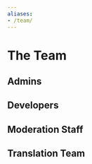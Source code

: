 ```yaml
---
aliases:
- /team/
---
```


# The Team

## Admins
<Person
  avatar="https://cdn.discordapp.com/avatars/135923847147945985/a_070ba35184aeb8e92b12065333210d5d.png?size=128"
  imageClass="rounded"
  name="Coolguy3289"
  subtitle="SysAdmin">
  <a title="Website" href="https://thegamingcorner.net">
    <icon-site/>
  </a>
  <a title="GitHub" href="https://github.com/Coolguy3289">
    <icon-github/>
  </a>
  <a title="Twitter" href="https://twitter.com/DJCoolguy3289">
    <icon-twitter/>
  </a>
</Person>
<Person
  avatar="https://avatars1.githubusercontent.com/u/16436920?s=80&v=4"
  imageClass="rounded"
  name="Yooks"
  subtitle="Policy Manager"/>

## Developers
<Person
  avatar="https://avatars2.githubusercontent.com/u/37413895?s=80&v=4"
  imageClass="rounded"
  name="Yamboy"
  subtitle="Backend Developer"/>
<Person
  avatar="https://snazzah.com/i/snazzah4r.png"
  imageClass="rounded"
  name="Snazzah"
  subtitle="Frontend Developer">
  <a title="Website" href="https://snazzah.com/">
    <icon-site/>
  </a>
  <a title="GitHub" href="https://github.com/Snazzah">
    <icon-github/>
  </a>
  <a title="Twitter" href="https://twitter.com/Snazzah">
    <icon-twitter/>
  </a>
</Person>

## Moderation Staff
<Person 
  avatar="https://cdn.discordapp.com/avatars/129693097431924736/a_e5f8c34d381612f3c7db389ffb283067.png?size=128"
  imageClass="rounded"
  name="Mystic"
  subtitle="Moderator and Support Staff"/>
<Person
  avatar="https://cdn.discordapp.com/avatars/162381280330121216/e48ef347c9026e48fff482a88ca7ba1d.png?size=128"
  imageClass="rounded"
  name="Clab"
  subtitle="Moderator and Support Staff"/>
<Person
  avatar="https://cdn.discordapp.com/avatars/290384363076714496/c498c6ca571ecede3bd9f0abbbbcfa7c.png?size=128"
  imageClass="rounded"
  name="Techguy9078"
  subtitle="Moderator and Support Staff"/>

## Translation Team
<Person name="kcSeb"/>
<Person name="Saederup92"/>
<Person name="Setrin"/>
<Person name="dragon-kurve"/>
<Person name="infinite-persistence"/>
<Person name="Jerbod"/>
<Person name="Lobo Metalurgico"/>
<Person name="Mackan"/>
<Person name="MercyMe"/>
<Person name="Seadox"/>
